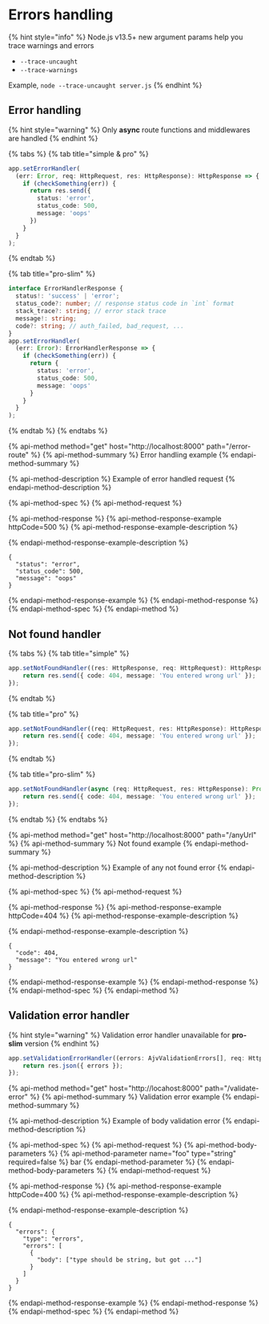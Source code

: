 # Errors handling

{% hint style="info" %}
Node.js v13.5+ new argument params help you trace warnings and errors

* `--trace-uncaught`
* `--trace-warnings`

Example, `node --trace-uncaught server.js`
{% endhint %}

## Error handling

{% hint style="warning" %}
Only **async** route functions and middlewares are handled
{% endhint %}

{% tabs %}
{% tab title="simple & pro" %}
```typescript
app.setErrorHandler(
  (err: Error, req: HttpRequest, res: HttpResponse): HttpResponse => {
    if (checkSomething(err)) {
      return res.send({
        status: 'error',
        status_code: 500,
        message: 'oops'
      })
    }
  }
);
```
{% endtab %}

{% tab title="pro-slim" %}
```typescript
interface ErrorHandlerResponse {
  status!: 'success' | 'error';
  status_code?: number; // response status code in `int` format
  stack_trace?: string; // error stack trace
  message!: string;
  code?: string; // auth_failed, bad_request, ...
}
app.setErrorHandler(
  (err: Error): ErrorHandlerResponse => {
    if (checkSomething(err)) {
      return {
        status: 'error',
        status_code: 500,
        message: 'oops'
      }
    }
  }
);
```
{% endtab %}
{% endtabs %}

{% api-method method="get" host="http://localhost:8000" path="/error-route" %}
{% api-method-summary %}
Error handling example
{% endapi-method-summary %}

{% api-method-description %}
Example of error handled request
{% endapi-method-description %}

{% api-method-spec %}
{% api-method-request %}

{% api-method-response %}
{% api-method-response-example httpCode=500 %}
{% api-method-response-example-description %}

{% endapi-method-response-example-description %}

```
{
  "status": "error",
  "status_code": 500,
  "message": "oops"
}
```
{% endapi-method-response-example %}
{% endapi-method-response %}
{% endapi-method-spec %}
{% endapi-method %}

## Not found handler

{% tabs %}
{% tab title="simple" %}
```typescript
app.setNotFoundHandler((res: HttpResponse, req: HttpRequest): HttpResponse => {
    return res.send({ code: 404, message: 'You entered wrong url' });
});
```
{% endtab %}

{% tab title="pro" %}
```typescript
app.setNotFoundHandler((req: HttpRequest, res: HttpResponse): HttpResponse => {
    return res.send({ code: 404, message: 'You entered wrong url' });
});
```
{% endtab %}

{% tab title="pro-slim" %}
```typescript
app.setNotFoundHandler(async (req: HttpRequest, res: HttpResponse): Promise<HttpResponse> => {
    return res.send({ code: 404, message: 'You entered wrong url' });
});
```
{% endtab %}
{% endtabs %}

{% api-method method="get" host="http://localhost:8000" path="/anyUrl" %}
{% api-method-summary %}
Not found example
{% endapi-method-summary %}

{% api-method-description %}
Example of any not found error
{% endapi-method-description %}

{% api-method-spec %}
{% api-method-request %}

{% api-method-response %}
{% api-method-response-example httpCode=404 %}
{% api-method-response-example-description %}

{% endapi-method-response-example-description %}

```
{
  "code": 404,
  "message": "You entered wrong url"
}
```
{% endapi-method-response-example %}
{% endapi-method-response %}
{% endapi-method-spec %}
{% endapi-method %}

## Validation error handler

{% hint style="warning" %}
Validation error handler unavailable for **pro-slim** version
{% endhint %}

```typescript
app.setValidationErrorHandler((errors: AjvValidationErrors[], req: HttpRequest, res: HttpResponse): HttpResponse => {
    return res.json({ errors });
});
```

{% api-method method="get" host="http://locahost:8000" path="/validate-error" %}
{% api-method-summary %}
Validation error example
{% endapi-method-summary %}

{% api-method-description %}
Example of body validation error
{% endapi-method-description %}

{% api-method-spec %}
{% api-method-request %}
{% api-method-body-parameters %}
{% api-method-parameter name="foo" type="string" required=false %}
bar
{% endapi-method-parameter %}
{% endapi-method-body-parameters %}
{% endapi-method-request %}

{% api-method-response %}
{% api-method-response-example httpCode=400 %}
{% api-method-response-example-description %}

{% endapi-method-response-example-description %}

```
{
  "errors": {
    "type": "errors",
    "errors": [
      {
        "body": ["type should be string, but got ..."]
      }
    ]
  }
}
```
{% endapi-method-response-example %}
{% endapi-method-response %}
{% endapi-method-spec %}
{% endapi-method %}

